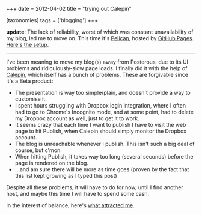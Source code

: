 +++
date = 2012-04-02
title = "trying out Calepin"

[taxonomies]
tags = ['blogging']
+++

**update**: The lack of reliability, worst of which was constant
unavailability of my blog, led me to move on. This time it's [Pelican],
hosted by [GitHub Pages]. [Here's the setup].

---

I've been meaning to move my blog(s) away from Posterous, due to its UI
problems and ridiculously-slow page loads. I finally did it with the
help of [Calepin], which itself has a bunch of problems. These are
forgivable since it's a Beta product:

-   The presentation is way too simple/plain, and doesn't provide a way
    to customise it.
-   I spent hours struggling with Dropbox login integration, where I
    often had to go to Chrome's Incognito mode, and at some point, had
    to delete my Dropbox account as well, just to get it to work.
-   It seems crazy that each time I want to publish I have to visit the
    web page to hit Publish, when Calepin should simply monitor the
    Dropbox account.
-   The blog is unreachable whenever I publish. This isn't such a big
    deal of course, but c'mon.
-   When hitting Publish, it takes way too long (several seconds) before
    the page is rendered on the blog.
-   ...and am sure there will be more as time goes (proven by the fact
    that this list kept growing as I typed this post)

Despite all these problems, it will have to do for now, until I find
another host, and maybe this time I will have to spend some cash.

In the interest of balance, here's [what attracted me].

  [Pelican]: http://pelican.notmyidea.org
  [GitHub Pages]: http://pages.github.com
  [Here's the setup]: http://tshepang.net/blogging-with-pelican
  [Calepin]: http://calepin.co/
  [what attracted me]: http://tshepang.net/what-me-loves-about-static-website-generation
